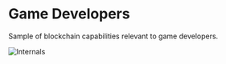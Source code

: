 # Game Developers

Sample of blockchain capabilities relevant to game developers.


![Internals](/internals-game-dev.png)